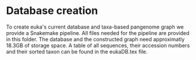 # Database creation

To create euka's current database and taxa-based pangenome graph we provide a Snakemake pipeline. All files needed for the pipeline are provided in this folder. 
The database and the constructed graph need approximatly 18.3GB of storage space. 
A table of all sequences, their accession numbers and their sorted taxon can be found in the eukaDB.tex file. 
